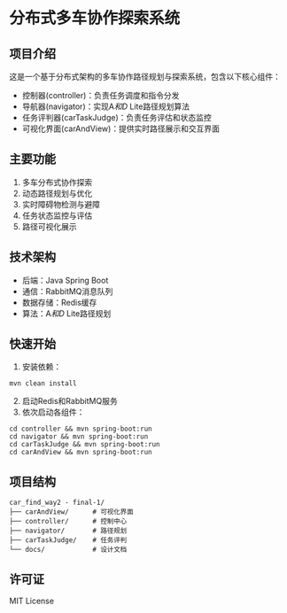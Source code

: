 # 分布式多车协作探索系统

## 项目介绍
这是一个基于分布式架构的多车协作路径规划与探索系统，包含以下核心组件：
- 控制器(controller)：负责任务调度和指令分发
- 导航器(navigator)：实现A*和D* Lite路径规划算法
- 任务评判器(carTaskJudge)：负责任务评估和状态监控
- 可视化界面(carAndView)：提供实时路径展示和交互界面

## 主要功能
1. 多车分布式协作探索
2. 动态路径规划与优化
3. 实时障碍物检测与避障
4. 任务状态监控与评估
5. 路径可视化展示

## 技术架构
- 后端：Java Spring Boot
- 通信：RabbitMQ消息队列
- 数据存储：Redis缓存
- 算法：A*和D* Lite路径规划

## 快速开始
1. 安装依赖：
```
mvn clean install
```
2. 启动Redis和RabbitMQ服务
3. 依次启动各组件：
```
cd controller && mvn spring-boot:run
cd navigator && mvn spring-boot:run
cd carTaskJudge && mvn spring-boot:run
cd carAndView && mvn spring-boot:run
```

## 项目结构
```
car_find_way2 - final-1/
├── carAndView/      # 可视化界面
├── controller/      # 控制中心
├── navigator/       # 路径规划
├── carTaskJudge/    # 任务评判
└── docs/            # 设计文档
```

## 许可证
MIT License